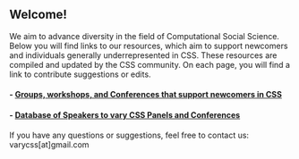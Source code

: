 ##  Welcome!

We aim to advance diversity in the field of Computational Social Science. Below you will find links to our resources, which aim to support newcomers and individuals generally underrepresented in CSS. These resources are compiled and updated by the CSS community. On each page, you will find a link to contribute suggestions or edits.

#### - [Groups, workshops, and Conferences that support newcomers in CSS](https://varycss.github.io/resources/groups)
#### - [Database of Speakers to vary CSS Panels and Conferences](https://varycss.github.io/resources/speakers)

If you have any questions or suggestions, feel free to contact us: varycss[at]gmail.com
